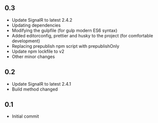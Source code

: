## 0.3

- Update SignalR to latest 2.4.2
- Updating dependencies
- Modifying the gulpfile (for gulp modern ES6 syntax)
- Added editorconfig, prettier and husky to the project (for comfortable development)
- Replacing prepublish npm script with prepublishOnly
- Update npm lockfile to v2
- Other minor changes

## 0.2

- Update SignalR to latest 2.4.1
- Build method changed

## 0.1

- Initial commit
